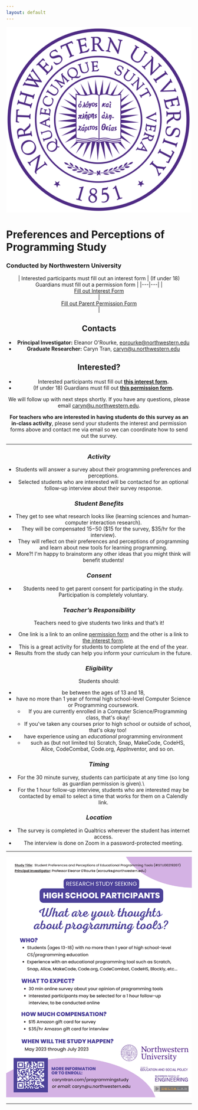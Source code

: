 ```yaml
---
layout: default
---
```


<img class="profile-picture" src="northwestern.png">

# Preferences and Perceptions of Programming Study
### Conducted by Northwestern University

<center>
|  Interested participants must fill out an interest form | (If under 18) Guardians must fill out a permission form |
|---|---|
| <div class="center"> <a href="https://northwestern.az1.qualtrics.com/jfe/form/SV_3WwnEUbQZU9Fv14" class="button">Fill out Interest Form</a> </div>| <div class="center"> <a href="https://northwestern.az1.qualtrics.com/jfe/form/SV_74lL0WpsWhdQTEG" class="button">Fill out Parent Permission Form</a> </div>|
  
<center>

## Contacts
- **Principal Investigator:** Eleanor O'Rourke, eorourke@northwestern.edu
- **Graduate Researcher:** Caryn Tran, [caryn@u.northwestern.edu](mailto:caryn@u.northwestern.edu)

## Interested?
- Interested participants must fill out **[this interest form](https://northwestern.az1.qualtrics.com/jfe/form/SV_3WwnEUbQZU9Fv14).**
- (If under 18) Guardians must fill out **[this permission form](https://northwestern.az1.qualtrics.com/jfe/form/SV_74lL0WpsWhdQTEG).**

We will follow up with next steps shortly. If you have any questions, please email [caryn@u.northwestern.edu](mailto:caryn@u.northwestern.edu). 

**For teachers who are interested in having students do this survey as an in-class activity**, please send your students the interest and permission forms above and contact me via email so we can coordinate how to send out the survey. 
  
---

### _**Activity**_
- Students will answer a survey about their programming preferences and perceptions. 
- Selected students who are interested will be contacted for an optional follow-up interview about their survey response.

### _**Student Benefits**_
- They get to see what research looks like (learning sciences and human-computer interaction research).
- They will be compensated $15-$50 ($15 for the survey, $35/hr for the interview).
- They will reflect on their preferences and perceptions of programming and learn about new tools for learning programming.
- More?! I'm happy to brainstorm any other ideas that you might think will benefit students!

### _**Consent**_
- Students need to get parent consent for participating in the study. Participation is completely voluntary.

### _**Teacher’s Responsibility**_
Teachers need to give students two links and that’s it! 
- One link is a link to an online [permission form](https://northwestern.az1.qualtrics.com/jfe/form/SV_74lL0WpsWhdQTEG) and the other is a link to [the interest form](https://northwestern.az1.qualtrics.com/jfe/form/SV_3WwnEUbQZU9Fv14). 
- This is a great activity for students to complete at the end of the year. 
- Results from the study can help you inform your curriculum in the future.  

### _**Eligibility**_
Students should:
- be between the ages of 13 and 18, 
- have no more than 1 year of formal high school-level Computer Science or Programming coursework. 
    - If you are currently enrolled in a Computer Science/Programming class, that's okay! 
    - If you've taken any courses prior to high school or outside of school, that's okay too!
- have experience using an _educational_ programming environment 
    - such as (but not limited to) Scratch, Snap, MakeCode, CodeHS, Alice, CodeCombat, Code.org, AppInventor, and so on. 

### _**Timing**_
- For the 30 minute survey, students can participate at any time (so long as guardian permission is given).\\
- For the 1 hour follow-up interview, students who are interested may be contacted by email to select a time that works for them on a Calendly link.

### _**Location**_
- The survey is completed in Qualtrics wherever the student has internet access. 
- The interview is done on Zoom in a password-protected meeting. 

---

<img class="picture" src="recruitment.png">

---

